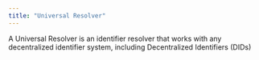 ```yaml
---
title: "Universal Resolver"
---
```


A Universal Resolver is an identifier resolver that works with any decentralized identifier system, including Decentralized Identifiers (DIDs)

